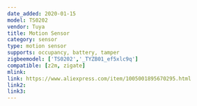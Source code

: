 ```yaml
---
date_added: 2020-01-15
model: TS0202
vendor: Tuya
title: Motion Sensor
category: sensor
type: motion sensor
supports: occupancy, battery, tamper
zigbeemodel: ['TS0202','_TYZB01_ef5xlc9q']
compatible: [z2m, zigate]
mlink: 
link: https://www.aliexpress.com/item/1005001895670295.html
link2: 
link3: 
---
```

